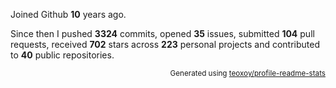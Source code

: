 Joined Github **10** years ago.

Since then I pushed **3324** commits, opened **35** issues, submitted **104** pull requests, received **702** stars across **223** personal projects and contributed to **40** public repositories.

<p align="right"><sub>Generated using <a href="https://github.com/marketplace/actions/profile-readme-stats">teoxoy/profile-readme-stats</a></sub></p>
